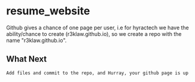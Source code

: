 # resume_website
Github gives a chance of one page per user, i.e for hyractech we have the ability/chance to create (r3klaw.github.io), so we create a repo with the name "r3klaw.github.io".
## What Next
	Add files and commit to the repo, and Hurray, your github page is up
